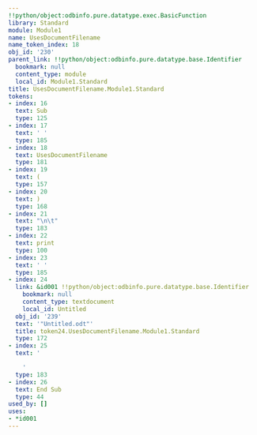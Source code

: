 ```yaml
---
!!python/object:odbinfo.pure.datatype.exec.BasicFunction
library: Standard
module: Module1
name: UsesDocumentFilename
name_token_index: 18
obj_id: '230'
parent_link: !!python/object:odbinfo.pure.datatype.base.Identifier
  bookmark: null
  content_type: module
  local_id: Module1.Standard
title: UsesDocumentFilename.Module1.Standard
tokens:
- index: 16
  text: Sub
  type: 125
- index: 17
  text: ' '
  type: 185
- index: 18
  text: UsesDocumentFilename
  type: 181
- index: 19
  text: (
  type: 157
- index: 20
  text: )
  type: 168
- index: 21
  text: "\n\t"
  type: 183
- index: 22
  text: print
  type: 100
- index: 23
  text: ' '
  type: 185
- index: 24
  link: &id001 !!python/object:odbinfo.pure.datatype.base.Identifier
    bookmark: null
    content_type: textdocument
    local_id: Untitled
  obj_id: '239'
  text: '"Untitled.odt"'
  title: token24.UsesDocumentFilename.Module1.Standard
  type: 172
- index: 25
  text: '

    '
  type: 183
- index: 26
  text: End Sub
  type: 44
used_by: []
uses:
- *id001
---
```

